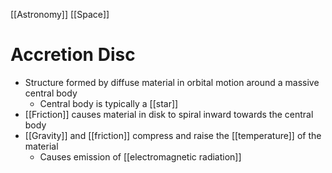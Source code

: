 [[Astronomy]] [[Space]]

# Accretion Disc
- Structure formed by diffuse material in orbital motion around a massive central body
  - Central body is typically a [[star]]
- [[Friction]] causes material in disk to spiral inward towards the central body
- [[Gravity]] and [[friction]] compress and raise the [[temperature]] of the material
  - Causes emission of [[electromagnetic radiation]]